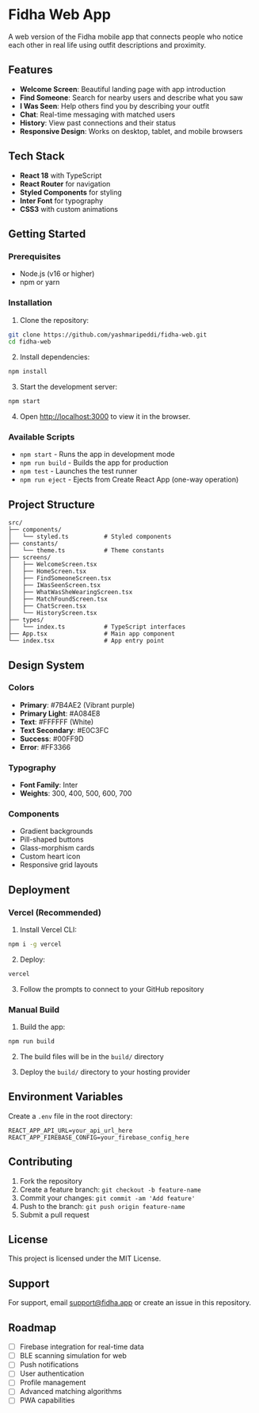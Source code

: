 # Fidha Web App

A web version of the Fidha mobile app that connects people who notice each other in real life using outfit descriptions and proximity.

## Features

- **Welcome Screen**: Beautiful landing page with app introduction
- **Find Someone**: Search for nearby users and describe what you saw
- **I Was Seen**: Help others find you by describing your outfit
- **Chat**: Real-time messaging with matched users
- **History**: View past connections and their status
- **Responsive Design**: Works on desktop, tablet, and mobile browsers

## Tech Stack

- **React 18** with TypeScript
- **React Router** for navigation
- **Styled Components** for styling
- **Inter Font** for typography
- **CSS3** with custom animations

## Getting Started

### Prerequisites

- Node.js (v16 or higher)
- npm or yarn

### Installation

1. Clone the repository:
```bash
git clone https://github.com/yashmaripeddi/fidha-web.git
cd fidha-web
```

2. Install dependencies:
```bash
npm install
```

3. Start the development server:
```bash
npm start
```

4. Open [http://localhost:3000](http://localhost:3000) to view it in the browser.

### Available Scripts

- `npm start` - Runs the app in development mode
- `npm run build` - Builds the app for production
- `npm test` - Launches the test runner
- `npm run eject` - Ejects from Create React App (one-way operation)

## Project Structure

```
src/
├── components/
│   └── styled.ts          # Styled components
├── constants/
│   └── theme.ts           # Theme constants
├── screens/
│   ├── WelcomeScreen.tsx
│   ├── HomeScreen.tsx
│   ├── FindSomeoneScreen.tsx
│   ├── IWasSeenScreen.tsx
│   ├── WhatWasSheWearingScreen.tsx
│   ├── MatchFoundScreen.tsx
│   ├── ChatScreen.tsx
│   └── HistoryScreen.tsx
├── types/
│   └── index.ts           # TypeScript interfaces
├── App.tsx                # Main app component
└── index.tsx              # App entry point
```

## Design System

### Colors
- **Primary**: #7B4AE2 (Vibrant purple)
- **Primary Light**: #A084E8
- **Text**: #FFFFFF (White)
- **Text Secondary**: #E0C3FC
- **Success**: #00FF9D
- **Error**: #FF3366

### Typography
- **Font Family**: Inter
- **Weights**: 300, 400, 500, 600, 700

### Components
- Gradient backgrounds
- Pill-shaped buttons
- Glass-morphism cards
- Custom heart icon
- Responsive grid layouts

## Deployment

### Vercel (Recommended)

1. Install Vercel CLI:
```bash
npm i -g vercel
```

2. Deploy:
```bash
vercel
```

3. Follow the prompts to connect to your GitHub repository

### Manual Build

1. Build the app:
```bash
npm run build
```

2. The build files will be in the `build/` directory

3. Deploy the `build/` directory to your hosting provider

## Environment Variables

Create a `.env` file in the root directory:

```env
REACT_APP_API_URL=your_api_url_here
REACT_APP_FIREBASE_CONFIG=your_firebase_config_here
```

## Contributing

1. Fork the repository
2. Create a feature branch: `git checkout -b feature-name`
3. Commit your changes: `git commit -am 'Add feature'`
4. Push to the branch: `git push origin feature-name`
5. Submit a pull request

## License

This project is licensed under the MIT License.

## Support

For support, email support@fidha.app or create an issue in this repository.

## Roadmap

- [ ] Firebase integration for real-time data
- [ ] BLE scanning simulation for web
- [ ] Push notifications
- [ ] User authentication
- [ ] Profile management
- [ ] Advanced matching algorithms
- [ ] PWA capabilities
